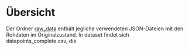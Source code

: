 # Übersicht
Der Ordner [raw_data](https://github.com/itsMik4n/Reddit-Frontpage-Data-Collection/main/raw_data) enthält jegliche verwendeten JSON-Dateien mit den Rohdaten im Originalzustand.
In dataset findet sich datapoints_complete.csv, die
